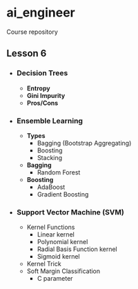 # ai_engineer
Course repository

## **Lesson 6**
* ### Decision Trees
  * **Entropy**
  * **Gini Impurity**
  * **Pros/Cons**
* ### Ensemble Learning
  * **Types**
    * Bagging (Bootstrap Aggregating)
    * Boosting
    * Stacking
  * **Bagging**
    * Random Forest
  * **Boosting**
    * AdaBoost
    * Gradient Boosting
* ### Support Vector Machine (SVM)
  * Kernel Functions
    * Linear kernel
    * Polynomial kernel
    * Radial Basis Function kernel
    * Sigmoid kernel  
  * Kernel Trick
  * Soft Margin Classification
    * C parameter 
